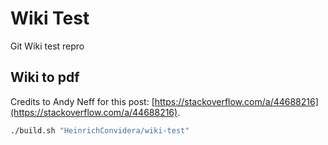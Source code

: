 # Wiki Test
Git Wiki test repro

## Wiki to pdf
Credits to Andy Neff for this post: [https://stackoverflow.com/a/44688216](https://stackoverflow.com/a/44688216).
```bash
./build.sh "HeinrichConvidera/wiki-test"
```
